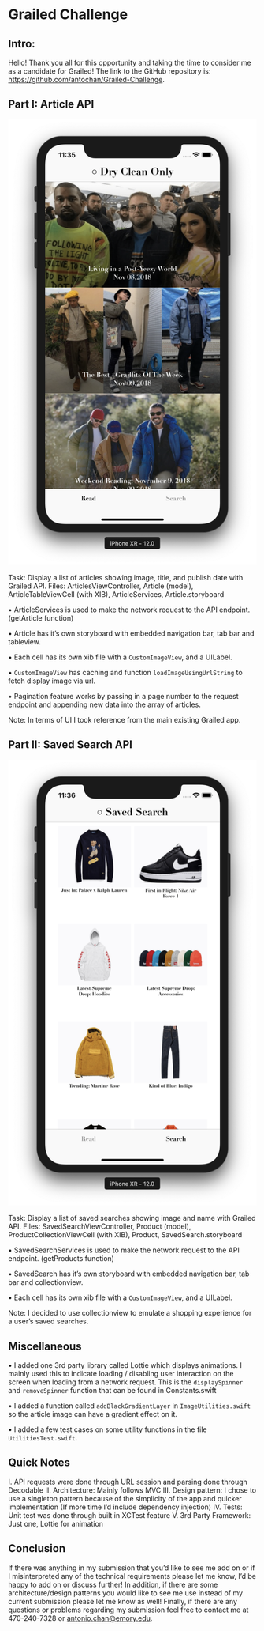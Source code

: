 # Grailed Challenge


## Intro:
Hello! Thank you all for this opportunity and taking the time to consider me as a candidate for Grailed! The link to the GitHub repository is: https://github.com/antochan/Grailed-Challenge. 


## Part I: Article API 

![](Screenshots/ArticleFeed.png)

Task: Display a list of articles showing image, title, and publish date with Grailed API. 
Files: ArticlesViewController, Article (model), ArticleTableViewCell (with XIB), ArticleServices, Article.storyboard


•	ArticleServices is used to make the network request to the API endpoint. (getArticle function) 

•	Article has it’s own storyboard with embedded navigation bar, tab bar and tableview. 

•	Each cell has its own xib file with a `CustomImageView`, and a UILabel. 

•	`CustomImageView` has caching and function `loadImageUsingUrlString` to fetch display image via url. 

•	Pagination feature works by passing in a page number to the request endpoint and appending new data into the array of articles. 


Note: In terms of UI I took reference from the main existing Grailed app. 


## Part II: Saved Search API 
![](Screenshots/SavedSearch.png)

Task: Display a list of saved searches showing image and name with Grailed API. 
Files: SavedSearchViewController, Product (model), ProductCollectionViewCell (with XIB), Product, SavedSearch.storyboard


•	SavedSearchServices is used to make the network request to the API endpoint. (getProducts function) 

•	SavedSearch has it’s own storyboard with embedded navigation bar, tab bar and collectionview. 

•	Each cell has its own xib file with a `CustomImageView`, and a UILabel.


Note: I decided to use collectionview to emulate a shopping experience for a user’s saved searches. 


## Miscellaneous 
•	I added one 3rd party library called Lottie which displays animations. I mainly used this to indicate loading / disabling user interaction on the screen when loading from a network request. This is the `displaySpinner` and `removeSpinner` function that can be found in Constants.swift 

•	I added a function called `addBlackGradientLayer` in `ImageUtilities.swift` so the article image can have a gradient effect on it. 

•	I added a few test cases on some utility functions in the file `UtilitiesTest.swift`. 


## Quick Notes

I.	API requests were done through URL session and parsing done through Decodable
II.	Architecture: Mainly follows MVC 
III.	Design pattern: I chose to use a singleton pattern because of the simplicity of the app and quicker implementation (If more time I’d include dependency injection) 
IV.	Tests: Unit test was done through built in XCTest feature 
V.	3rd Party Framework: Just one, Lottie for animation 


## Conclusion
If there was anything in my submission that you’d like to see me add on or if I misinterpreted any of the technical requirements please let me know, I’d be happy to add on or discuss further! In addition, if there are some architecture/design patterns you would like to see me use instead of my current submission please let me know as well! Finally, if there are any questions or problems regarding my submission feel free to contact me at 470-240-7328 or antonio.chan@emory.edu.





